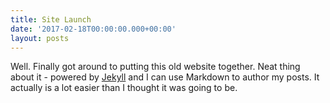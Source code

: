 ```yaml
---
title: Site Launch
date: '2017-02-18T00:00:00.000+00:00'
layout: posts
---
```


Well. Finally got around to putting this old website together. <!--more--> Neat thing about it - powered by [Jekyll](http://jekyllrb.com) and I can use Markdown to author my posts. It actually is a lot easier than I thought it was going to be.
